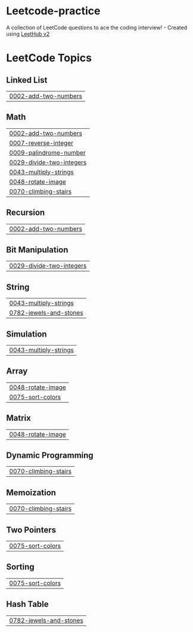 # Leetcode-practice
A collection of LeetCode questions to ace the coding interview! - Created using [LeetHub v2](https://github.com/arunbhardwaj/LeetHub-2.0)

<!---LeetCode Topics Start-->
# LeetCode Topics
## Linked List
|  |
| ------- |
| [0002-add-two-numbers](https://github.com/Sujitha4-R/Leetcode-practice/tree/master/0002-add-two-numbers) |
## Math
|  |
| ------- |
| [0002-add-two-numbers](https://github.com/Sujitha4-R/Leetcode-practice/tree/master/0002-add-two-numbers) |
| [0007-reverse-integer](https://github.com/Sujitha4-R/Leetcode-practice/tree/master/0007-reverse-integer) |
| [0009-palindrome-number](https://github.com/Sujitha4-R/Leetcode-practice/tree/master/0009-palindrome-number) |
| [0029-divide-two-integers](https://github.com/Sujitha4-R/Leetcode-practice/tree/master/0029-divide-two-integers) |
| [0043-multiply-strings](https://github.com/Sujitha4-R/Leetcode-practice/tree/master/0043-multiply-strings) |
| [0048-rotate-image](https://github.com/Sujitha4-R/Leetcode-practice/tree/master/0048-rotate-image) |
| [0070-climbing-stairs](https://github.com/Sujitha4-R/Leetcode-practice/tree/master/0070-climbing-stairs) |
## Recursion
|  |
| ------- |
| [0002-add-two-numbers](https://github.com/Sujitha4-R/Leetcode-practice/tree/master/0002-add-two-numbers) |
## Bit Manipulation
|  |
| ------- |
| [0029-divide-two-integers](https://github.com/Sujitha4-R/Leetcode-practice/tree/master/0029-divide-two-integers) |
## String
|  |
| ------- |
| [0043-multiply-strings](https://github.com/Sujitha4-R/Leetcode-practice/tree/master/0043-multiply-strings) |
| [0782-jewels-and-stones](https://github.com/Sujitha4-R/Leetcode-practice/tree/master/0782-jewels-and-stones) |
## Simulation
|  |
| ------- |
| [0043-multiply-strings](https://github.com/Sujitha4-R/Leetcode-practice/tree/master/0043-multiply-strings) |
## Array
|  |
| ------- |
| [0048-rotate-image](https://github.com/Sujitha4-R/Leetcode-practice/tree/master/0048-rotate-image) |
| [0075-sort-colors](https://github.com/Sujitha4-R/Leetcode-practice/tree/master/0075-sort-colors) |
## Matrix
|  |
| ------- |
| [0048-rotate-image](https://github.com/Sujitha4-R/Leetcode-practice/tree/master/0048-rotate-image) |
## Dynamic Programming
|  |
| ------- |
| [0070-climbing-stairs](https://github.com/Sujitha4-R/Leetcode-practice/tree/master/0070-climbing-stairs) |
## Memoization
|  |
| ------- |
| [0070-climbing-stairs](https://github.com/Sujitha4-R/Leetcode-practice/tree/master/0070-climbing-stairs) |
## Two Pointers
|  |
| ------- |
| [0075-sort-colors](https://github.com/Sujitha4-R/Leetcode-practice/tree/master/0075-sort-colors) |
## Sorting
|  |
| ------- |
| [0075-sort-colors](https://github.com/Sujitha4-R/Leetcode-practice/tree/master/0075-sort-colors) |
## Hash Table
|  |
| ------- |
| [0782-jewels-and-stones](https://github.com/Sujitha4-R/Leetcode-practice/tree/master/0782-jewels-and-stones) |
<!---LeetCode Topics End-->